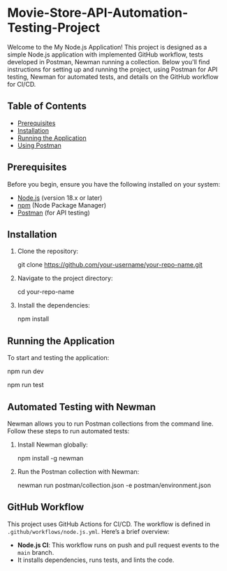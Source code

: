 # Movie-Store-API-Automation-Testing-Project

Welcome to the My Node.js Application! This project is designed as a simple Node.js application with implemented GitHub workflow, tests developed in Postman, Newman running a collection. Below you'll find instructions for setting up and running the project, using Postman for API testing, Newman for automated tests, and details on the GitHub workflow for CI/CD.

## Table of Contents

- [Prerequisites](#prerequisites)
- [Installation](#installation)
- [Running the Application](#running-the-application)
- [Using Postman](#using-postman)

## Prerequisites

Before you begin, ensure you have the following installed on your system:

- [Node.js](https://nodejs.org/) (version 18.x or later)
- [npm](https://www.npmjs.com/get-npm) (Node Package Manager)
- [Postman](https://www.postman.com/) (for API testing)

## Installation

1. Clone the repository:

    
    git clone https://github.com/your-username/your-repo-name.git
    

2. Navigate to the project directory:

    
    cd your-repo-name
    

3. Install the dependencies:

    
    npm install
    

## Running the Application

To start and testing the application:

npm run dev

npm run test

## Automated Testing with Newman

Newman allows you to run Postman collections from the command line. Follow these steps to run automated tests:

1. Install Newman globally:

    
    npm install -g newman
    

2. Run the Postman collection with Newman:

    
    newman run postman/collection.json -e postman/environment.json
    

## GitHub Workflow

This project uses GitHub Actions for CI/CD. The workflow is defined in `.github/workflows/node.js.yml`. Here’s a brief overview:

- **Node.js CI**: This workflow runs on push and pull request events to the `main` branch.
- It installs dependencies, runs tests, and lints the code.
